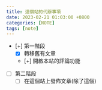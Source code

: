 ```yaml
---
title: 這個站的代辦事項
date: 2023-02-21 01:03:00 +0800
categories: [NOTE]
tags: [note]
---
```


- [+] 第一階段
  + [x] 轉移舊有文章
  + [+] 開啟本站的評論功能
- [ ] 第二階段
  + [ ] 在這個站上發佈文章(除了這個)
